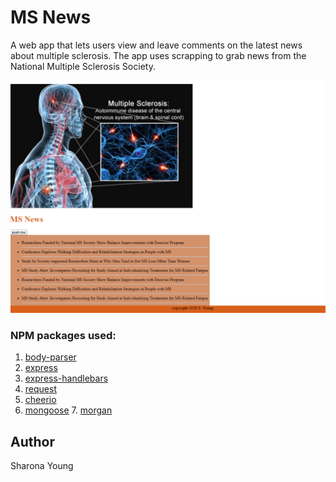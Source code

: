 # MS News
A web app that lets users view and leave comments on the latest news about multiple sclerosis. The app uses scrapping to grab news from the National Multiple Sclerosis Society.

![All-the-News](public/images/news.png)

### NPM packages used:

  1. [body-parser](https://www.npmjs.com/package/body-parser)
  2. [express](https://www.npmjs.com/package/express)
  3. [express-handlebars](https://www.npmjs.com/package/express-handlebars)
  4. [request](https://www.npmjs.com/package/request)
  5. [cheerio](https://www.npmjs.com/package/cheerio)
  6. [mongoose](https://www.npmjs.com/package/mongoose)
	7. [morgan](https://www.npmjs.com/package/morgan)
  
## Author
Sharona Young
